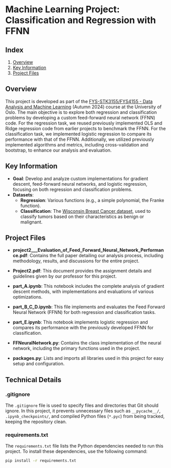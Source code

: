# Machine Learning Project: Classification and Regression with FFNN

## Index
1. [Overview](#overview)
2. [Key Information](#key-information)
3. [Project Files](#project-files)

## Overview
This project is developed as part of the [FYS-STK3155/FYS4155 - Data Analysis and Machine Learning](https://www.uio.no/studier/emner/matnat/fys/FYS-STK4155/index-eng.html) (Autumn 2024) course at the University of Oslo. The main objective is to explore both regression and classification problems by developing a custom feed-forward neural network (FFNN) code. For the regression task, we reused previously implemented OLS and Ridge regression code from earlier projects to benchmark the FFNN. For the classification task, we implemented logistic regression to compare its performance with that of the FFNN. Additionally, we utilized previously implemented algorithms and metrics, including cross-validation and bootstrap, to enhance our analysis and evaluation.

## Key Information
- **Goal**: Develop and analyze custom implementations for gradient descent, feed-forward neural networks, and logistic regression, focusing on both regression and classification problems. 
- **Datasets**: 
  - **Regression**: Various functions (e.g., a simple polynomial, the Franke function).
  - **Classification**: The [Wisconsin Breast Cancer dataset](https://www.kaggle.com/datasets/uciml/breast-cancer-wisconsin-data), used to classify tumors based on their characteristics as benign or malignant.

## Project Files

- **project2___Evaluation_of_Feed_Forward_Neural_Network_Performance.pdf**: Contains the full paper detailing our analysis process, including methodology, results, and discussions for the entire project.
  
- **Project2.pdf**: This document provides the assignment details and guidelines given by our professor for this project.

- **part_A.ipynb**: This notebook includes the complete analysis of gradient descent methods, with implementations and evaluations of various optimizations.

- **part_B_C_D.ipynb**: This file implements and evaluates the Feed Forward Neural Network (FFNN) for both regression and classification tasks.

- **part_E.ipynb**: This notebook implements logistic regression and compares its performance with the previously developed FFNN for classification.

- **FFNeuralNetwork.py**: Contains the class implementation of the neural network, including the primary functions used in the project.

- **packages.py**: Lists and imports all libraries used in this project for easy setup and configuration.

## Technical Details

### .gitignore
The `.gitignore` file is used to specify files and directories that Git should ignore. In this project, it prevents unnecessary files such as `__pycache__/`, `.ipynb_checkpoints/`, and compiled Python files (`*.pyc`) from being tracked, keeping the repository clean.

### requirements.txt
The `requirements.txt` file lists the Python dependencies needed to run this project. To install these dependencies, use the following command:
```bash
pip install -r requirements.txt


